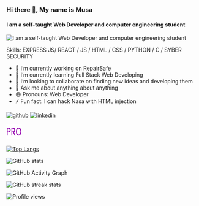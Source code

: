 ### Hi there 👋, My name is Musa
#### I am a self-taught Web Developer and computer engineering student
![I am a self-taught Web Developer and computer engineering student](https://www.freecodecamp.org/news/content/images/2019/07/panel-1-1.png)



Skills: EXPRESS JS/ REACT / JS / HTML / CSS / PYTHON / C / SYBER SECURITY

- 🔭 I’m currently working on RepairSafe 
- 🌱 I’m currently learning Full Stack Web Developing 
- 👯 I’m looking to collaborate on finding new ideas and developing them 
- 💬 Ask me about anything about anything 
- 😄 Pronouns: Web Developer 
- ⚡ Fun fact: I can hack Nasa with HTML injection 


[<img src='https://cdn.jsdelivr.net/npm/simple-icons@3.0.1/icons/github.svg' alt='github' height='40'>](https://github.com/musasahinkundakci)  [<img src='https://cdn.jsdelivr.net/npm/simple-icons@3.0.1/icons/linkedin.svg' alt='linkedin' height='40'>](https://www.linkedin.com/in/musa-şahin-kundakci-2184271b4//)  

<a href='https://github.com/pricing'><img src='https://raw.githubusercontent.com/acervenky/animated-github-badges/master/assets/pro.gif' width='40' height='40'></a> 

[![Top Langs](https://github-readme-stats.vercel.app/api/top-langs/?username=musasahinkundakci)](https://github.com/anuraghazra/github-readme-stats)

![GitHub stats](https://github-readme-stats.vercel.app/api?username=musasahinkundakci&show_icons=true)  

![GitHub Activity Graph](https://activity-graph.herokuapp.com/graph?username=musasahinkundakci)  

![GitHub streak stats](https://github-readme-streak-stats.herokuapp.com/?user=musasahinkundakci)  

![Profile views](https://gpvc.arturio.dev/musasahinkundakci)  
